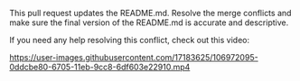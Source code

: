 This pull request updates the README.md. Resolve the merge conflicts and make sure the final version of the README.md is accurate and descriptive.

If you need any help resolving this conflict, check out this video:

<https://user-images.githubusercontent.com/17183625/106972095-0ddcbe80-6705-11eb-9cc8-6df603e22910.mp4>
